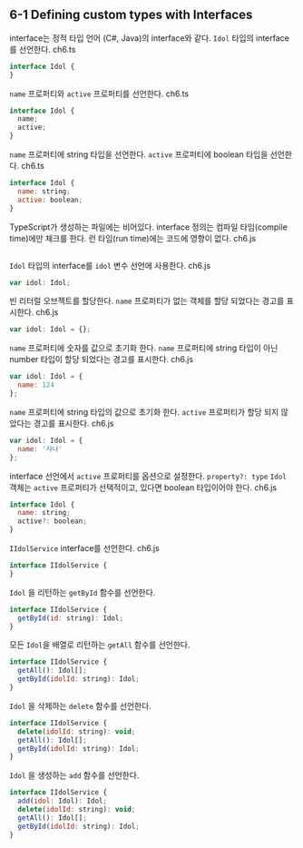 ## 6-1 Defining custom types with Interfaces

interface는 정적 타입 언어 (C#, Java)의 interface와 같다.
`Idol` 타입의 interface를 선언한다.
ch6.ts
```js
interface Idol {
}
```

`name` 프로퍼티와 `active` 프로퍼티를 선언한다.
ch6.ts
```js
interface Idol {
  name;
  active;
}
```

`name` 프로퍼티에 string 타입을 선언한다.
`active` 프로퍼티에 boolean 타입을 선언한다.
ch6.ts
```js
interface Idol {
  name: string;
  active: boolean;
}
```

TypeScript가 생성하는 파일에는 비어있다.
interface 정의는 컴파일 타임(compile time)에만 체크를 한다.
런 타임(run time)에는 코드에 영향이 없다. 
ch6.js
```js
```

`Idol` 타입의 interface를 `idol` 변수 선언에 사용한다.
ch6.js
```js
var idol: Idol;
```

빈 리터럴 오브젝트를 할당한다.
`name` 프로퍼티가 없는 객체를 할당 되었다는 경고를 표시한다.
ch6.js
```js
var idol: Idol = {};
```

`name` 프로퍼티에 숫자를 값으로 초기화 한다.
`name` 프로퍼티에 string 타입이 아닌 number 타입이 할당 되었다는 경고를 표시한다.
ch6.js
```js
var idol: Idol = {
  name: 124
};
```

`name` 프로퍼티에 string 타입의 값으로 초기화 한다.
`active` 프로퍼티가 할당 되지 않았다는 경고를 표시한다.
ch6.js
```js
var idol: Idol = {
  name: '사나'
};
```

interface 선언에서 `active` 프로퍼티를 옵션으로 설정한다.
`property?: type`
`Idol` 객체는 `active` 프로퍼티가 선택적이고, 있다면 boolean 타입이어야 한다.
ch6.js
```js
interface Idol {
  name: string;
  active?: boolean;
}
```

`IIdolService` interface를 선언한다.
ch6.js
```js
interface IIdolService {
}
```

`Idol` 을 리턴하는 `getById` 함수를 선언한다.
```js
interface IIdolService {
  getById(id: string): Idol;
}
```

모든 `Idol`을 배열로 리턴하는 `getAll` 함수를 선언한다.
```js
interface IIdolService {
  getAll(): Idol[];
  getById(idolId: string): Idol;
}
```

`Idol` 을 삭제하는 `delete` 함수를 선언한다.
```js
interface IIdolService {
  delete(idolId: string): void;
  getAll(): Idol[];
  getById(idolId: string): Idol;
}
```

`Idol` 을 생성하는 `add` 함수를 선언한다.
```js
interface IIdolService {
  add(idol: Idol): Idol;
  delete(idolId: string): void;
  getAll(): Idol[];
  getById(idolId: string): Idol;
}
```
